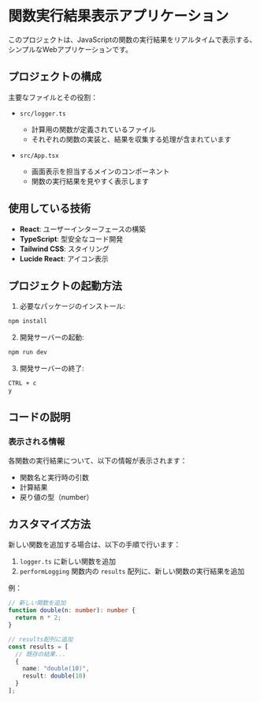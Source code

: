 # 関数実行結果表示アプリケーション

このプロジェクトは、JavaScriptの関数の実行結果をリアルタイムで表示する、シンプルなWebアプリケーションです。


## プロジェクトの構成

主要なファイルとその役割：

- `src/logger.ts`
  - 計算用の関数が定義されているファイル
  - それぞれの関数の実装と、結果を収集する処理が含まれています

- `src/App.tsx`
  - 画面表示を担当するメインのコンポーネント
  - 関数の実行結果を見やすく表示します

## 使用している技術

- **React**: ユーザーインターフェースの構築
- **TypeScript**: 型安全なコード開発
- **Tailwind CSS**: スタイリング
- **Lucide React**: アイコン表示

## プロジェクトの起動方法

1. 必要なパッケージのインストール:
```bash
npm install
```

2. 開発サーバーの起動:
```bash
npm run dev
```

3. 開発サーバーの終了:
```bash
CTRL + c
y
```

## コードの説明

### 表示される情報

各関数の実行結果について、以下の情報が表示されます：

- 関数名と実行時の引数
- 計算結果
- 戻り値の型（number）

## カスタマイズ方法

新しい関数を追加する場合は、以下の手順で行います：

1. `logger.ts` に新しい関数を追加
2. `performLogging` 関数内の `results` 配列に、新しい関数の実行結果を追加

例：
```typescript
// 新しい関数を追加
function double(n: number): number {
  return n * 2;
}

// results配列に追加
const results = [
  // 既存の結果...
  {
    name: "double(10)",
    result: double(10)
  }
];
```